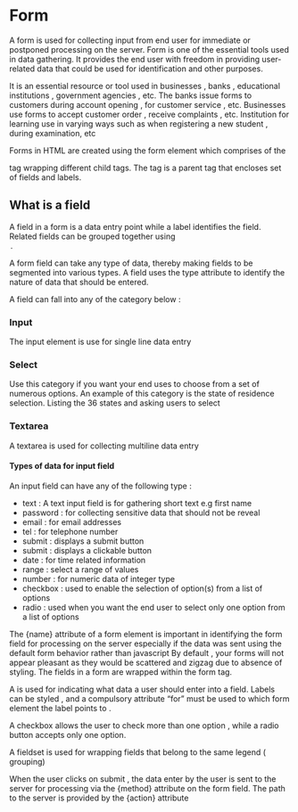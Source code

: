 # Form 
A form is used for collecting input from end user for immediate or postponed processing on the server.
Form is one of the essential tools used  in  data gathering. It provides the end user with freedom in providing user-related data that could be used for identification and other purposes.

It is an essential resource or tool used in businesses , banks , educational institutions , government agencies , etc.
The banks issue forms to customers during account opening , for customer service , etc.
Businesses use forms to accept customer order , receive complaints , etc.
Institution for learning use in varying ways such as when registering a new student , during examination, etc

Forms in HTML are created using the form element which comprises of the <form> tag wrapping  different child tags.
The <form> tag is a parent tag that encloses set of fields and labels.
## What is a field
A field in a form is a data entry point while a label identifies the field.
Related fields can be grouped together using <legend>.

A form field can take any type of data,  thereby making  fields to be segmented into various types.
A field uses the type attribute to identify the nature of data that should be entered.

A field can fall into any of the category below :
### Input
The input element is use for single line data entry

### Select
Use this category if you want your end uses to choose from a set of numerous options.
An example of this category is the state of residence selection.
Listing the 36 states and asking users to select 

### Textarea
A textarea is used for collecting multiline data entry

#### Types of data for input field 
An input field can have any of the following type : 
*	text : A text input field is for gathering short text e.g first name 
*	password : for collecting sensitive data that should not be reveal 
*	email : for email addresses
*	tel :  for telephone number
*	submit :  displays a submit button
*	submit :  displays a clickable button
*	date : for time related information 
*	range : select a range of values 
*	number :  for numeric data of integer type
*	checkbox : used to enable the selection of option(s) from a list of options
*	radio : used when you want the end user to select only one option from a list of options


The {name} attribute of a form element is important in identifying the form field for processing on the server especially if the data was sent using the default form behavior rather than javascript
By default , your forms will not appear pleasant as they would be scattered and zigzag due to absence of styling.
The fields in a form are wrapped within the form tag.


A <label> is used for indicating what data a user should enter into a field. Labels can be styled , and a compulsory attribute “for” must be used to which form element the label points to .

A checkbox allows the user to check more than one option  , while a radio button accepts only one option.
 
A fieldset is used for wrapping fields that belong to the same legend ( grouping)

When the user clicks on submit , the data enter by the user is sent to the server for processing via the {method} 
attribute on the form field.
The path to the server is provided by the {action} attribute
